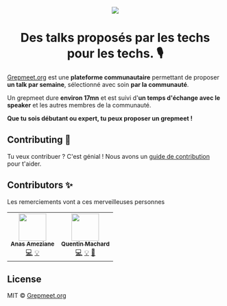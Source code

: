 <p align="center">
    <a href="https://grepmeet-talks-manager.netlify.app/" target="_blank">
        <img src="https://grepmeet-talks-manager.netlify.app/og-cover.png" />
    </a>
</p>
<h1 align="center">Des talks proposés par les techs pour les techs. 🎙️</h1>

[Grepmeet.org](https://grepmeet.org) est une **plateforme communautaire** permettant de proposer **un talk par semaine**, sélectionné avec soin **par la communauté**.

Un grepmeet dure **environ 17mn** et est suivi d'**un temps d'échange avec le speaker** et les autres membres de la communauté.

**Que tu sois débutant ou expert, tu peux proposer un grepmeet !**

## Contributing 💖

Tu veux contribuer ? C'est génial ! Nous avons un [guide de contribution](./CONTRIBUTING.md) pour t'aider.

## Contributors ✨

Les remerciements vont a ces merveilleuses personnes

<table>
  <tr>
    <td align="center"><a href="https://github.com/anasdox"><img src="https://avatars2.githubusercontent.com/u/954103?v=4?s=64" width="64px;" alt=""/><br /><sub><b>Anas Ameziane</b></sub></a><br /><a href="https://github.com/grepmeet/grepmeet-talks-manager/commits?author=anasdox" title="Code">💻</a> <a href="#ideas-anasdox" title="Ideas">💡</a></td>
    <td align="center"><a href="https://github.com/qmachard"><img src="https://avatars.githubusercontent.com/u/11388211?v=4?s=64" width="64px;" alt=""/><br /><sub><b>Quentin Machard</b></sub></a><br /><a href="https://github.com/grepmeet/grepmeet-talks-manager/commits?author=qmachard" title="Code">💻</a> <a href="#ideas-qmachard" title="Ideas">💡</a> <a href="#design-qmachard" title="Design">🎨</a></td>
  </tr>
</table>

## License

MIT © [Grepmeet.org](https://github.com/grepmeet)
